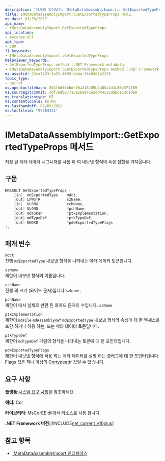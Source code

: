 ```yaml
---
description: '자세히 알아보기: IMetaDataAssemblyImport:: GetExportedTypeProps 메서드'
title: IMetaDataAssemblyImport::GetExportedTypeProps 메서드
ms.date: 03/30/2017
api_name:
- IMetaDataAssemblyImport.GetExportedTypeProps
api_location:
- mscoree.dll
api_type:
- COM
f1_keywords:
- IMetaDataAssemblyImport::GetExportedTypeProps
helpviewer_keywords:
- GetExportedTypeProps method [.NET Framework metadata]
- IMetaDataAssemblyImport::GetExportedTypeProps method [.NET Framework metadata]
ms.assetid: 25ca7623-5a55-4f09-b44a-36b03d142278
topic_type:
- apiref
ms.openlocfilehash: 894fb65fb6de76a218489b2a85a2d3c20c572789
ms.sourcegitcommit: ddf7edb67715a5b9a45e3dd44536dabc153c1de0
ms.translationtype: MT
ms.contentlocale: ko-KR
ms.lasthandoff: 02/06/2021
ms.locfileid: "99784121"
---
```

# <a name="imetadataassemblyimportgetexportedtypeprops-method"></a>IMetaDataAssemblyImport::GetExportedTypeProps 메서드

지정 된 메타 데이터 시그니처를 사용 하 여 내보낸 형식의 속성 집합을 가져옵니다.  
  
## <a name="syntax"></a>구문  
  
```cpp  
HRESULT GetExportedTypeProps (  
    [in]  mdExportedType    mdct,
    [out] LPWSTR            szName,
    [in]  ULONG             cchName,
    [out] ULONG             *pchName,
    [out] mdToken           *ptkImplementation,
    [out] mdTypeDef         *ptkTypeDef,
    [out] DWORD             *pdwExportedTypeFlags  
);  
```  
  
## <a name="parameters"></a>매개 변수  

 `mdct`  
 진행 `mdExportedType` 내보낸 형식을 나타내는 메타 데이터 토큰입니다.  
  
 `szName`  
 제한이 내보낸 형식의 이름입니다.  
  
 `cchName`  
 진행 의 크기 (와이드 문자)입니다 `szName` .  
  
 `pchName`  
 제한이 에서 실제로 반환 된 와이드 문자의 수입니다. `szName`  
  
 `ptkImplementation`  
 제한이 `mdFile` `mdAssemblyRef` `mdExportedType` 내보낸 형식의 속성에 대 한 액세스를 포함 하거나 허용 하는, 또는 메타 데이터 토큰입니다.  
  
 `ptkTypeDef`  
 제한이 `mdTypeDef` 파일의 형식을 나타내는 토큰에 대 한 포인터입니다.  
  
 `pdwExportedTypeFlags`  
 제한이 내보낸 형식에 적용 되는 메타 데이터를 설명 하는 플래그에 대 한 포인터입니다. Flags 값은 하나 이상의 [Cortypeattr](cortypeattr-enumeration.md) 값일 수 있습니다.  
  
## <a name="requirements"></a>요구 사항  

 **플랫폼:**[시스템 요구 사항](../../get-started/system-requirements.md)을 참조하세요.  
  
 **헤더:** Cor  
  
 **라이브러리:** MsCorEE.dll에서 리소스로 사용 됩니다.  
  
 **.NET Framework 버전:**[!INCLUDE[net_current_v10plus](../../../../includes/net-current-v10plus-md.md)]  
  
## <a name="see-also"></a>참고 항목

- [IMetaDataAssemblyImport 인터페이스](imetadataassemblyimport-interface.md)
